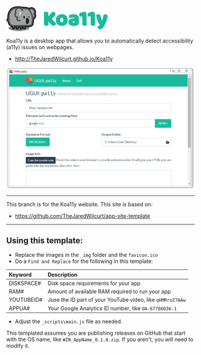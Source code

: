 <img src="_img/wordmark.png" alt="Koa11y Koala Logo">

Koa11y is a desktop app that allows you to automatically detect accessibility (a11y) issues on webpages.

* http://TheJaredWilcurt.github.io/Koa11y

<p align="center"><img src="_img/screenshot.png" alt="Koa11y screenshot"></p>

* * *

This branch is for the Koa11y website. This site is based on:

* https://github.com/TheJaredWilcurt/app-site-template

* * *

## Using this template:

* Replace the images in the `_img` folder and the `favicon.ico`
* Do a `Find and Replace` for the following in this template:

Keyword         | Description
:--             | :--
DISKSPACE#      | Disk space requirements for your app
RAM#            | Amount of available RAM required to run your app
YOUTUBEID#      | Juse the ID part of your YouTube video, like `qHMRroZ7AAw`
APPUA#          | Your Google Analytics ID number, like `UA-67786036-1`

* Adjust the `_scripts\main.js` file as needed.

This templated assumes you are publishing releases on GitHub that start with the OS name, like `WIN_AppName_0.1.0.zip`. If you aren't, you will need to modify it.
